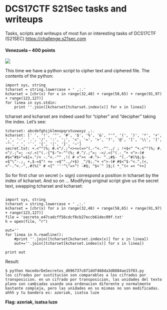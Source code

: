 # DCS17CTF S21Sec tasks and writeups
Tasks, scripts and writeups of most fun or interesting tasks of DCS17CTF (S21SEC)
https://challenge.s21sec.com

#### Venezuela – 400 points

![](https://i0.wp.com/blogs.tunelko.com/wp-content/uploads/2017/05/VENEZUELA.jpg?w=847&ssl=1)

This time we have a python script to cipher text and ciphered file. The contents of the python:

```
import sys, string
tcharset = string.lowercase + ' ,:.'
kcharset = [chr(x) for x in range(32,48) + range(58,65) + range(91,97) + range(123,127)]
for linea in sys.stdin:
    print ''.join([kcharset[tcharset.index(x)] for x in linea])
```

tcharset and kcharset are indeed used for “cipher” and “decipher” taking the index. Let’s see:

```
tcharset: abcdefghijklmnopqrstuvwxyz ,:. 
kcharset: [' ', '!', '"', '#', '$', '%', '&', "'", '(', ')', '*', '+', ',', '-', '.', '/', ':', ';', '<', '=', '>', '?', '@', '[', '\\', ']', '^', '_', '`', '{', '|', '}', '~']
secret.txt: +.<^"(%; #.<^/.;^<><=(=>"(.-^<.-^".,/ ; !+$<^ ^+.<^"(%; #.<^/.;^=; -</.<("(.-{^$-^>-^"(%; #.^/.;^=; -</.<("(.-_^+ <^>-(# #$<^#$+^=$[=.^/+ -.^<.-^" ,!( # <^>< -#.^>- ^.;#$- "(.-^#(%$;$-=$^\^-.;, +,$-=$^! <= -=$^".,/+$) _^/$;.^+ <^>-(# #$<^$-^<.^,(<, <^-.^<.-^,.#(%(" # <{^ '''^\^=>^! -#$; ^$<`^ ]$;( *_^(< =< ^+>]

```

So for first char on secret (+ sign) correspond a position in tcharset by the index of kcharset. And so on … Modifying original script give us the secret text, swapping tcharset and kcharset:

```

import sys, string
tcharset = string.lowercase + ' ,:.'
kcharset = [chr(x) for x in range(32,48) + range(58,65) + range(91,97) + range(123,127)]
file = 'secreto_e47cadcff56cdcf8cb27eccb61dec09f.txt'
h = open(file, "r")

out=''
for linea in h.readline():
    #print ''.join([tcharset[kcharset.index(x)] for x in linea])
    out+=''.join([tcharset[kcharset.index(x)] for x in linea])

print out
```
Result:
```
$ python HacedorDeSecretos_d696737c071ddf468da3d8884ae15f03.py 
los cifrados por sustitucion son comparables a los cifrados por transposicion. en un cifrado por transposicion, las unidades del texto plano son cambiadas usando una ordenacion diferente y normalmente bastante compleja, pero las unidades en so mismas no son modificadas. ahhh y tu bandera es: azeriak, isatsa luze
```



**Flag: azeriak, isatsa luze**